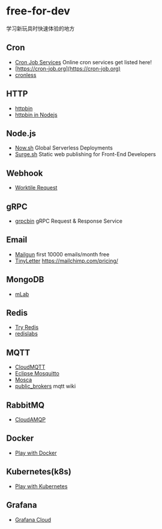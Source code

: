 # free-for-dev
学习新玩具时快速体验的地方

## Cron
- [Cron Job Services](https://www.cronjobservices.com/) Online cron services get listed here!
- [https://cron-job.org](https://cron-job.org)
- [cronless](https://cronless.com)

## HTTP
- [httpbin](https://httpbin.org/)
- [httpbin in Nodejs](https://httpbin.isayme.org/)

## Node.js
- [Now.sh](http://now.sh/) Global Serverless Deployments
- [Surge.sh](https://surge.sh/) Static web publishing for Front-End Developers

## Webhook
- [Worktile Request](https://request.worktile.com/)

## gRPC
- [grpcbin](https://grpcb.in/) gRPC Request & Response Service

## Email
- [Mailgun](https://www.mailgun.com/) first 10000 emails/month free
- [TinyLetter](https://tinyletter.com/) https://mailchimp.com/pricing/

## MongoDB
- [mLab](https://mlab.com/plans/pricing/#plan-type=sandbox)

## Redis
- [Try Redis](https://try.redis.io/)
- [redislabs](https://redislabs.com/blog/redis-cloud-30mb-ram-30-connections-for-free/)

## MQTT
- [CloudMQTT](https://www.cloudmqtt.com/plans.html)
- [Eclipse Mosquitto](http://mosquitto.org/)
- [Mosca](http://www.mosca.io/)
- [public_brokers](https://github.com/mqtt/mqtt.github.io/wiki/public_brokers) mqtt wiki

## RabbitMQ
- [CloudAMQP](https://www.cloudamqp.com/plans.html)

## Docker
- [Play with Docker](https://labs.play-with-docker.com/)

## Kubernetes(k8s)
- [Play with Kubernetes](https://labs.play-with-k8s.com/)

## Grafana
- [Grafana Cloud](https://grafana.com/cloud/grafana)
